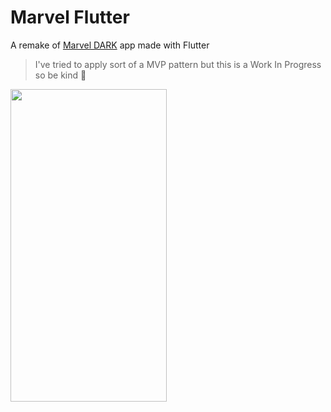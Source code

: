 # Marvel Flutter

A remake of [Marvel DARK](https://github.com/lalbuquerque/DARK) app made
with Flutter

>I've tried to apply sort of a MVP pattern but this is a Work In Progress
>so be kind :metal:

<img src="images/marvel_flutter_4.gif" width="250" height="500"/>
